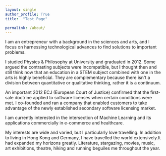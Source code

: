 ```yaml
---
layout: single
author_profile: True
title:  "Test Page"

permalink: /about/
---
```


I am an entrepreneur with a background in the sciences and arts, and I focus on harnessing technological advances to find solutions to important problems.

I studied Physics & Philosophy at University and graduated in 2012. Some argued the contrasting subjects were incompatible, but I thought then and still think now that an education in a STEM subject combined with one in the arts is highly beneficial. They are complementary because there isn't a division between quantitative or qualitative thinking, rather it is a continuum.

An important 2012 ECJ (European Court of Justice) confirmed that the first-sale doctrine applied to software licenses when certain conditions were met. I co-founded and ran a company that enabled customers to take advantage of the newly established secondary software licensing market.

I am currently interested in the intersection of Machine Learning and its applications commercially in e-commerce and healthcare.

My interests are wide and varied, but I particularly love travelling. In addition to living in Hong Kong and Germany, I have travelled the world extensively.It had expanded my horizons greatly. Literature, stargazing, movies, music, art exhibitions, theatre, hiking and running beguiles me throughout the year.    